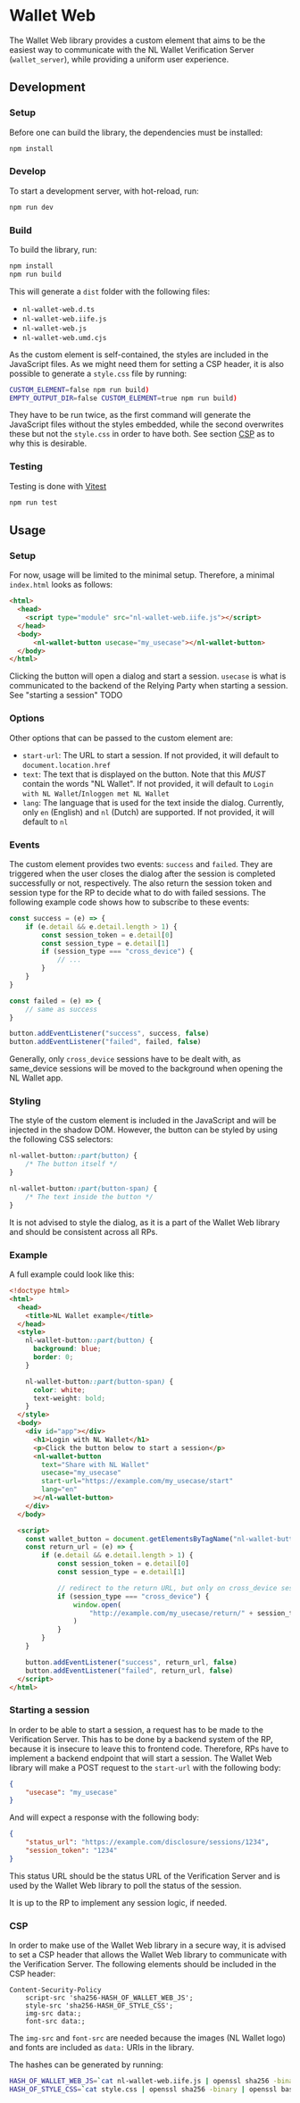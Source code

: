 # Wallet Web

The Wallet Web library provides a custom element that aims to be the easiest way to communicate with the NL Wallet Verification Server (`wallet_server`), while providing a uniform user experience.

## Development

### Setup

Before one can build the library, the dependencies must be installed:
```sh
npm install
```

### Develop

To start a development server, with hot-reload, run:
```sh
npm run dev
```

### Build

To build the library, run:
```sh
npm install
npm run build
```

This will generate a `dist` folder with the following files:
- `nl-wallet-web.d.ts`
- `nl-wallet-web.iife.js`
- `nl-wallet-web.js`
- `nl-wallet-web.umd.cjs`

As the custom element is self-contained, the styles are included in the JavaScript files. As we might need them for setting a CSP header, it is also possible to generate a `style.css` file by running:
```sh
CUSTOM_ELEMENT=false npm run build)
EMPTY_OUTPUT_DIR=false CUSTOM_ELEMENT=true npm run build)
```
They have to be run twice, as the first command will generate the JavaScript files without the styles embedded, while the second overwrites these but not the `style.css` in order to have both. See section [CSP](#csp) as to why this is desirable.

### Testing

Testing is done with [Vitest](https://vitest.dev/)
```sh
npm run test
```


## Usage

### Setup

For now, usage will be limited to the minimal setup. Therefore, a minimal `index.html` looks as follows:
```html
<html>
  <head>
    <script type="module" src="nl-wallet-web.iife.js"></script>
  </head>
  <body>
      <nl-wallet-button usecase="my_usecase"></nl-wallet-button>
  </body>
</html>
```

Clicking the button will open a dialog and start a session. `usecase` is what is communicated to the backend of the Relying Party when starting a session. See "starting a session" TODO

### Options

Other options that can be passed to the custom element are:
- `start-url`: The URL to start a session. If not provided, it will default to `document.location.href`
- `text`: The text that is displayed on the button. Note that this *MUST* contain the words "NL Wallet". If not provided, it will default to `Login with NL Wallet`/`Inloggen met NL Wallet`
- `lang`: The language that is used for the text inside the dialog. Currently, only `en` (English) and `nl` (Dutch) are supported. If not provided, it will default to `nl`


### Events

The custom element provides two events: `success` and `failed`. They are triggered when the user closes the dialog after the session is completed successfully or not, respectively. The also return the session token and session type for the RP to decide what to do with failed sessions. The following example code shows how to subscribe to these events:
```javascript
const success = (e) => {
    if (e.detail && e.detail.length > 1) {
        const session_token = e.detail[0]
        const session_type = e.detail[1]
        if (session_type === "cross_device") {
            // ...
        }
    }
}

const failed = (e) => {
    // same as success
}

button.addEventListener("success", success, false)
button.addEventListener("failed", failed, false)
```

Generally, only `cross_device` sessions have to be dealt with, as same_device sessions will be moved to the background when opening the NL Wallet app.

### Styling

The style of the custom element is included in the JavaScript and will be injected in the shadow DOM. However, the button can be styled by using the following CSS selectors:
```css
nl-wallet-button::part(button) {
    /* The button itself */
}

nl-wallet-button::part(button-span) {
    /* The text inside the button */
}
```

It is not advised to style the dialog, as it is a part of the Wallet Web library and should be consistent across all RPs.

### Example

A full example could look like this:
```html
<!doctype html>
<html>
  <head>
    <title>NL Wallet example</title>
  </head>
  <style>
    nl-wallet-button::part(button) {
      background: blue;
      border: 0;
    }

    nl-wallet-button::part(button-span) {
      color: white;
      text-weight: bold;
    }
  </style>
  <body>
    <div id="app"></div>
      <h1>Login with NL Wallet</h1>
      <p>Click the button below to start a session</p>
      <nl-wallet-button
        text="Share with NL Wallet"
        usecase="my_usecase"
        start-url="https://example.com/my_usecase/start"
        lang="en"
      ></nl-wallet-button>
    </div>
  </body>

  <script>
    const wallet_button = document.getElementsByTagName("nl-wallet-button")
    const return_url = (e) => {
        if (e.detail && e.detail.length > 1) {
            const session_token = e.detail[0]
            const session_type = e.detail[1]

            // redirect to the return URL, but only on cross_device sessions
            if (session_type === "cross_device") {
                window.open(
                    "http://example.com/my_usecase/return/" + session_token
                )
            }
        }
    }

    button.addEventListener("success", return_url, false)
    button.addEventListener("failed", return_url, false)
  </script>
</html>
```

### Starting a session

In order to be able to start a session, a request has to be made to the Verification Server. This has to be done by a backend system of the RP, because it is insecure to leave this to frontend code. Therefore, RPs have to implement a backend endpoint that will start a session. The Wallet Web library will make a POST request to the `start-url` with the following body:
```json
{
    "usecase": "my_usecase"
}
```

And will expect a response with the following body:
```json
{
    "status_url": "https://example.com/disclosure/sessions/1234",
    "session_token": "1234"
}
```

This status URL should be the status URL of the Verification Server and is used by the Wallet Web library to poll the status of the session.

It is up to the RP to implement any session logic, if needed.

### CSP

In order to make use of the Wallet Web library in a secure way, it is advised to set a CSP header that allows the Wallet Web library to communicate with the Verification Server. The following elements should be included in the CSP header:
```
Content-Security-Policy
    script-src 'sha256-HASH_OF_WALLET_WEB_JS';
    style-src 'sha256-HASH_OF_STYLE_CSS';
    img-src data:;
    font-src data:;
```

The `img-src` and `font-src` are needed because the images (NL Wallet logo) and fonts are included as `data:` URIs in the library.

The hashes can be generated by running:
```sh
HASH_OF_WALLET_WEB_JS=`cat nl-wallet-web.iife.js | openssl sha256 -binary | openssl base64`
HASH_OF_STYLE_CSS=`cat style.css | openssl sha256 -binary | openssl base64`
```
